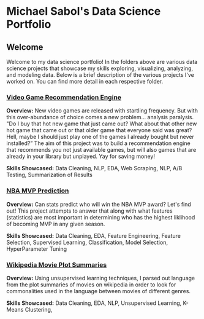 # Michael Sabol's Data Science Portfolio
## Welcome

Welcome to my data science portfolio!  In the folders above are various data science projects that showcase my skills exploring, visualizing, analyzing, and modeling data.  Below is a brief description of the various projects I've worked on.  You can find more detail in each respective folder.

### [Video Game Recommendation Engine](https://github.com/micsab/Data-Science-Portfolio/tree/master/game_recommendation_engine)
__Overview:__ New video games are released with startling frequency. But with this over-abundance of choice comes a new problem... analysis paralysis. "Do I buy that hot new game that just came out? What about that other new hot game that came out or that older game that everyone said was great? Hell, maybe I should just play one of the games I already bought but never installed?”  The aim of this project was to build a recommendation engine that recommends you not just available games, but will also games that are already in your library but unplayed. Yay for saving money!

__Skills Showcased:__ Data Cleaning, NLP, EDA, Web Scraping, NLP, A/B Testing, Summarization of Results

### [NBA MVP Prediction](https://github.com/micsab/Data-Science-Portfolio/tree/master/nba_mvp_prediction)
__Overview:__ Can stats predict who will win the NBA MVP award? Let's find out! This project attempts to answer that along with what features (statistics) are most important in determining who has the highest liklihood of becoming MVP in any given season.

__Skills Showcased:__ Data Cleaning, EDA, Feature Engineering, Feature Selection, Supervised Learning, Classification, Model Selection, HyperParameter Tuning

### [Wikipedia Movie Plot Summaries](https://github.com/micsab/Data-Science-Portfolio/tree/master/nlp_movie_plots)
__Overview:__ Using unsupervised learning techniques, I parsed out language from the plot summaries of movies on wikipedia in order to look for commonalities used in the language between movies of different genres. 

__Skills Showcased:__ Data Cleaning, EDA, NLP, Unsupervised Learning, K-Means Clustering, 
